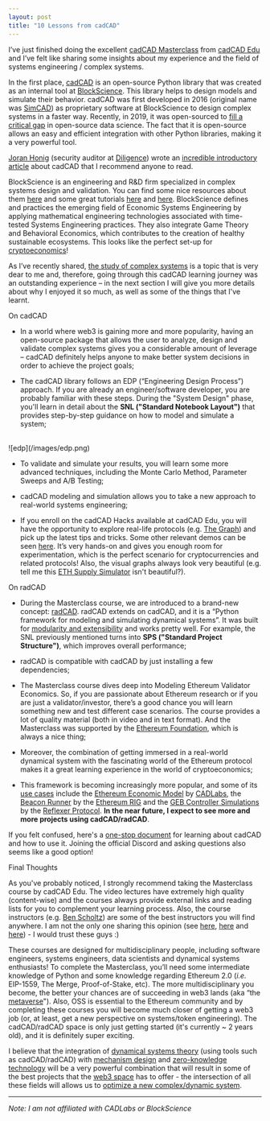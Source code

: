 ```yaml
---
layout: post
title: "10 Lessons from cadCAD"
---
```


[//]: # (Introduction)

I’ve just finished doing the excellent [cadCAD Masterclass](https://www.cadcad.education/course/masterclass-ethereum) 
from [cadCAD Edu](https://www.cadcad.education/) and I’ve felt like sharing some insights about my experience and 
the field of systems engineering / complex systems.

In the first place, [cadCAD](https://cadcad.org/) is an open-source Python library that was created as an internal tool
at [BlockScience](https://block.science/). This library helps to design models and simulate their behavior. cadCAD was 
first developed in 2016 (original name was [SimCAD](https://github.com/zengarchi/SimCAD-Tutorials)) as proprietary software at BlockScience to design complex systems 
in a faster way. Recently, in 2019, it was open-sourced to 
[fill a critical gap](https://medium.com/block-science/cadcad-filling-a-critical-gap-in-open-source-data-science-fcd0d3faa8ed) 
in open-source data science. The fact that it is open-source allows an easy and efficient integration with other Python
libraries, making it a very powerful tool.

[Joran Honig](https://joranhonig.nl/) (security auditor at [Diligence](https://consensys.net/diligence/)) wrote 
an [incredible introductory article](https://joranhonig.nl/getting-familiar-with-cadcad/) about cadCAD that I 
recommend anyone to read.

BlockScience is an engineering and R&D firm specialized in complex systems design and validation. You can find some 
nice resources about them [here](https://block.science/resources) and some great tutorials [here](https://www.youtube.com/playlist?list=PLmWm8ksQq4YKtdRV-SoinhV6LbQMgX1we]) 
and [here](https://www.youtube.com/watch?v=uJEiYHRWA9g&list=PLmWm8ksQq4YKtdRV-SoinhV6LbQMgX1we). BlockScience defines and practices the emerging field of Economic Systems Engineering by applying mathematical 
engineering technologies associated with time-tested Systems Engineering practices. They also integrate Game Theory 
and Behavioral Economics, which contributes to the creation of healthy sustainable ecosystems. This looks like the 
perfect set-up for [cryptoeconomics](https://www.youtube.com/watch?v=F0FCI8GxO5I)!

As I’ve recently shared, [the study of complex systems](https://miguelemos.co/2021/09/28/systems.html) is a topic that 
is very dear to me and, therefore, going through this cadCAD learning journey was an outstanding experience – in the 
next section I will give you more details about why I enjoyed it so much, as well as some of the things that I've learnt.



[//]: # (Part 1 - 5 points on cadCAD)

<subtitle>On cadCAD</subtitle>

- In a world where web3 is gaining more and more popularity, having an open-source package that allows the user to 
analyze, design and validate complex systems gives you a considerable amount of leverage – cadCAD definitely helps anyone 
to make better system decisions in order to achieve the project goals;

- The cadCAD library follows an EDP (“Engineering Design Process”) approach. 
If you are already an engineer/software developer, you are probably familiar with these steps. During the "System Design"
phase, you'll learn in detail about the **SNL ("Standard Notebook Layout")** that provides step-by-step guidance on how to
model and simulate a system;

<br>
![edp](/images/edp.png)
<br>

- To validate and simulate your results, you will learn some more advanced techniques, including the 
Monte Carlo Method, Parameter Sweeps and A/B Testing;

- cadCAD modeling and simulation allows you to take a new approach to real-world systems engineering;

- If you enroll on the cadCAD Hacks available at cadCAD Edu, you will have the opportunity to explore real-life 
protocols (e.g. [The Graph](https://thegraph.com/en/)) and pick up the latest tips and tricks. Some other relevant demos can be seen [here](https://github.com/cadCAD-org/demos).
It’s very hands-on and gives you enough room for experimentation, which is the perfect scenario for cryptocurrencies and related protocols! 
Also, the visual graphs always look very beautiful (e.g. tell me this [ETH Supply Simulator](https://www.ethmodel.io/) isn't beautiful?).


[//]: # (Part 2 - 5 points on radCAD)

<subtitle>On radCAD</subtitle>

- During the Masterclass course, we are introduced to a brand-new concept: [radCAD](https://github.com/CADLabs/radCAD). 
radCAD extends on cadCAD, and it is a “Python framework for modeling and simulating dynamical systems”. It was built 
for [modularity and extensibility](https://twitter.com/CADLabs_org/status/1415986905485910023) and works pretty well. For
example, the SNL previously mentioned turns into **SPS ("Standard Project Structure")**, which improves overall performance;

- radCAD is compatible with cadCAD by just installing a few dependencies;

- The Masterclass course dives deep into Modeling Ethereum Validator Economics. So, if you are passionate about 
Ethereum research or if you are just a validator/investor, there’s a good chance you will learn something new and test 
different case scenarios. The course provides a lot of quality material (both in video and in text format). And the
Masterclass was supported by the [Ethereum Foundation](https://ethereum.org/en/), which is always a nice thing;

- Moreover, the combination of getting immersed in a real-world dynamical system with the fascinating world of the 
Ethereum protocol makes it a great learning experience in the world of cryptoeconomics;

- This framework is becoming increasingly more popular, and some of its [use cases](https://github.com/CADLabs/radCAD#open-source-models-using-radcad)
  include the [Ethereum Economic Model](https://github.com/CADLabs/ethereum-economic-model) by [CADLabs](https://cadlabs.org/),
  the [Beacon Runner](https://github.com/ethereum/beaconrunner) by the [Ethereum RIG](https://github.com/ethereum/rig) and
  the [GEB Controller Simulations](https://github.com/reflexer-labs/geb-simulations) by the
  [Reflexer Protocol](https://reflexer.finance/).
  **In the near future, I expect to see more and more projects using cadCAD/radCAD**.

If you felt confused, here's a [one-stop document](https://www.notion.so/cadcad/cadCAD-Onboarding-TL-DR-e0da826e676344ee94d71d39d65d4fc2) 
for learning about cadCAD and how to use it. Joining the official Discord and asking questions also seems like a good
option!


[//]: # (Conclusion)

<subtitle>Final Thoughts</subtitle>

As you've probably noticed, I strongly recommend taking the Masterclass course by cadCAD Edu. The video lectures have 
extremely high quality (content-wise) and the courses always provide external links and reading lists for you to 
complement your learning process. Also, the course instructors (e.g. [Ben Scholtz](https://twitter.com/benscholtz)) are 
some of the best instructors you will find anywhere. I am not the only one sharing this opinion (see 
[here](https://twitter.com/lakshmansankar/status/1435654972377427970), [here](https://twitter.com/barnabemonnot/status/1435590706232442880) and
[here](https://twitter.com/casparschwa/status/1435864942125752323)) - I would trust these guys :)

These courses are designed for multidisciplinary people, including software engineers, systems engineers, data scientists 
and dynamical systems enthusiasts! To complete the Masterclass, you’ll need some intermediate knowledge of Python and 
some knowledge regarding Ethereum 2.0 (*i.e.* EIP-1559, The Merge, Proof-of-Stake, etc). The more multidisciplinary you 
become, the better your chances are of succeeding in web3 lands (aka “the [metaverse](https://www.youtube.com/watch?v=xiFFbk5dc_Q)").
Also, OSS is essential to the Ethereum community and by completing these courses you will become much closer of getting 
a web3 job (or, at least, get a new perspective on systems/token engineering). The cadCAD/radCAD space is only just 
getting started (it's currently ~ 2 years old), and it is definitely super exciting.

I believe that the integration of [dynamical systems theory](https://en.wikipedia.org/wiki/Dynamical_systems_theory) (using 
tools such as cadCAD/radCAD) with [mechanism design](https://github.com/jpantunes/awesome-cryptoeconomics#mechanism-design)
and [zero-knowledge technology](https://en.wikipedia.org/wiki/Non-interactive_zero-knowledge_proof) will be a very
powerful combination that will result in some of the best projects that the [web3 space](https://twitter.com/cdixon/status/1442201621266534402) 
has to offer - the intersection of all these fields will allows us to [optimize a new complex/dynamic system](https://medium.com/block-science/what-does-it-take-to-optimize-a-complex-system-eabb296b829d).

---

*Note: I am not affiliated with CADLabs or BlockScience*
